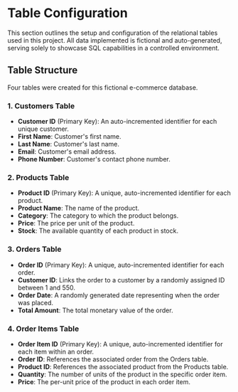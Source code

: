 # Table Configuration

This section outlines the setup and configuration of the relational tables used in this project. All data implemented is fictional and auto-generated, serving solely to showcase SQL capabilities in a controlled environment.

## Table Structure

Four tables were created for this fictional e-commerce database.

### 1. Customers Table
- **Customer ID** (Primary Key): An auto-incremented identifier for each unique customer.
- **First Name**: Customer's first name.
- **Last Name**: Customer's last name.
- **Email**: Customer's email address.
- **Phone Number**: Customer's contact phone number.

### 2. Products Table
- **Product ID** (Primary Key): A unique, auto-incremented identifier for each product.
- **Product Name**: The name of the product.
- **Category**: The category to which the product belongs.
- **Price**: The price per unit of the product.
- **Stock**: The available quantity of each product in stock.

### 3. Orders Table
- **Order ID** (Primary Key): A unique, auto-incremented identifier for each order.
- **Customer ID**: Links the order to a customer by a randomly assigned ID between 1 and 550.
- **Order Date**: A randomly generated date representing when the order was placed.
- **Total Amount**: The total monetary value of the order.

### 4. Order Items Table
- **Order Item ID** (Primary Key): A unique, auto-incremented identifier for each item within an order.
- **Order ID**: References the associated order from the Orders table.
- **Product ID**: References the associated product from the Products table.
- **Quantity**: The number of units of the product in the specific order item.
- **Price**: The per-unit price of the product in each order item.


    
